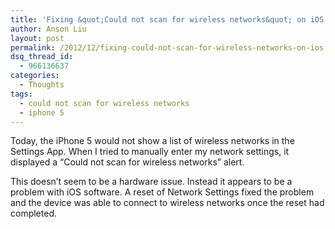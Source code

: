 ```yaml
---
title: 'Fixing &quot;Could not scan for wireless networks&quot; on iOS'
author: Anson Liu
layout: post
permalink: /2012/12/fixing-could-not-scan-for-wireless-networks-on-ios
dsq_thread_id:
  - 966136637
categories:
  - Thoughts
tags:
  - could not scan for wireless networks
  - iphone 5
---
```

Today, the iPhone 5 would not show a list of wireless networks in the Settings App. When I tried to manually enter my network settings, it displayed a &#8220;Could not scan for wireless networks&#8221; alert.

This doesn&#8217;t seem to be a hardware issue. Instead it appears to be a problem with iOS software. A reset of Network Settings fixed the problem and the device was able to connect to wireless networks once the reset had completed.